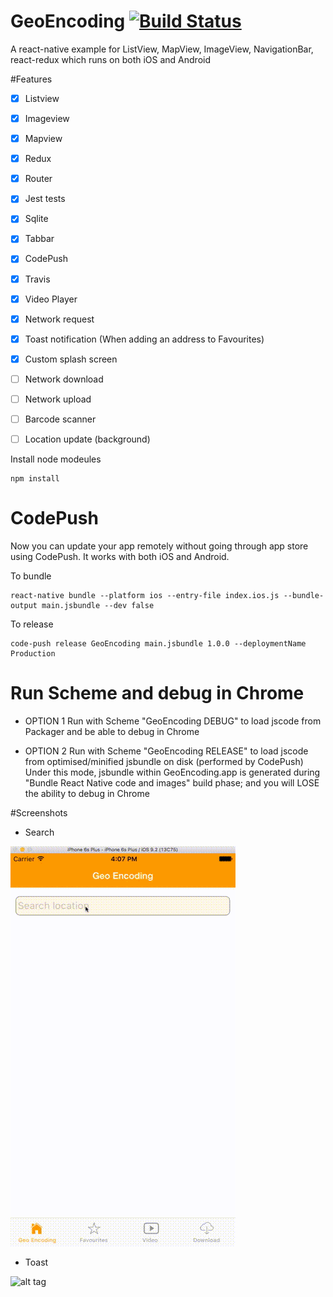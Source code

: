 # GeoEncoding [![Build Status](https://travis-ci.org/LynxITDigital/GeoEncoding.svg?branch=master)](https://travis-ci.org/LynxITDigital/GeoEncoding)

A react-native example for ListView, MapView, ImageView, NavigationBar, react-redux which runs on both iOS and Android

#Features
- [x] Listview
- [x] Imageview
- [x] Mapview
- [x] Redux
- [x] Router
- [x] Jest tests
- [x] Sqlite
- [x] Tabbar
- [x] CodePush
- [x] Travis
- [x] Video Player
- [x] Network request
- [x] Toast notification (When adding an address to Favourites)
- [x] Custom splash screen
- [ ] Network download
- [ ] Network upload
- [ ] Barcode scanner
- [ ] Location update (background)


Install node modeules
```shell
npm install
```

# CodePush
Now you can update your app remotely without going through app store using CodePush. It works with both iOS and Android.

To bundle
```shell
react-native bundle --platform ios --entry-file index.ios.js --bundle-output main.jsbundle --dev false
```

To release
```shell
code-push release GeoEncoding main.jsbundle 1.0.0 --deploymentName Production
```
# Run Scheme and debug in Chrome
* OPTION 1
Run with Scheme "GeoEncoding DEBUG" to load jscode from Packager and be able to debug in Chrome

* OPTION 2
Run with Scheme "GeoEncoding RELEASE" to load jscode from optimised/minified jsbundle on disk (performed by CodePush)
Under this mode, jsbundle within GeoEncoding.app is generated during "Bundle React Native code and images" build phase;
and you will LOSE the ability to debug in Chrome

#Screenshots
* Search

![alt tag](https://github.com/LynxITDigital/Screenshots/blob/master/Search.gif)

* Toast

![alt tag](https://github.com/LynxITDigital/Screenshots/blob/master/Toast.gif)

